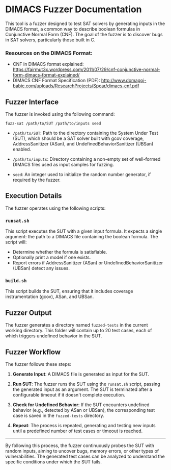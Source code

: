 # DIMACS Fuzzer Documentation

This tool is a fuzzer designed to test SAT solvers by generating inputs in the DIMACS format, a common way to describe boolean formulas in Conjunctive Normal Form (CNF). The goal of the fuzzer is to discover bugs in SAT solvers, particularly those built in C.

### Resources on the DIMACS Format:
- CNF in DIMACS format explained: https://fairmut3x.wordpress.com/2011/07/29/cnf-conjunctive-normal-form-dimacs-format-explained/
- DIMACS CNF Format Specification (PDF): http://www.domagoj-babic.com/uploads/ResearchProjects/Spear/dimacs-cnf.pdf

## Fuzzer Interface

The fuzzer is invoked using the following command:

`fuzz-sat /path/to/SUT /path/to/inputs seed`

- `/path/to/SUT`: Path to the directory containing the System Under Test (SUT), which should be a SAT solver built with gcov coverage, AddressSanitizer (ASan), and UndefinedBehaviorSanitizer (UBSan) enabled.
  
- `/path/to/inputs`: Directory containing a non-empty set of well-formed DIMACS files used as input samples for fuzzing.

- `seed`: An integer used to initialize the random number generator, if required by the fuzzer.

## Execution Details

The fuzzer operates using the following scripts:

### `runsat.sh`
This script executes the SUT with a given input formula. It expects a single argument: the path to a DIMACS file containing the boolean formula. The script will:
- Determine whether the formula is satisfiable.
- Optionally print a model if one exists.
- Report errors if AddressSanitizer (ASan) or UndefinedBehaviorSanitizer (UBSan) detect any issues.

### `build.sh`
This script builds the SUT, ensuring that it includes coverage instrumentation (gcov), ASan, and UBSan.

## Fuzzer Output

The fuzzer generates a directory named `fuzzed-tests` in the current working directory. This folder will contain up to 20 test cases, each of which triggers undefined behavior in the SUT.

## Fuzzer Workflow

The fuzzer follows these steps:

1. **Generate Input**: A DIMACS file is generated as input for the SUT.
   
2. **Run SUT**: The fuzzer runs the SUT using the `runsat.sh` script, passing the generated input as an argument. The SUT is terminated after a configurable timeout if it doesn't complete execution.

3. **Check for Undefined Behavior**: If the SUT encounters undefined behavior (e.g., detected by ASan or UBSan), the corresponding test case is saved in the `fuzzed-tests` directory.

4. **Repeat**: The process is repeated, generating and testing new inputs until a predefined number of test cases or timeout is reached.

---

By following this process, the fuzzer continuously probes the SUT with random inputs, aiming to uncover bugs, memory errors, or other types of vulnerabilities. The generated test cases can be analyzed to understand the specific conditions under which the SUT fails.
